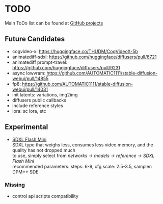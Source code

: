 # TODO

Main ToDo list can be found at [GitHub projects](https://github.com/users/vladmandic/projects)

## Future Candidates

- cogvideo-x: <https://huggingface.co/THUDM/CogVideoX-5b>
- animatediff-sdxl: <https://github.com/huggingface/diffusers/pull/6721>
- animatediff prompt-travel: <https://github.com/huggingface/diffusers/pull/9231>
- async lowvram: <https://github.com/AUTOMATIC1111/stable-diffusion-webui/pull/14855>
- fp8: <https://github.com/AUTOMATIC1111/stable-diffusion-webui/pull/14031>
- init latents: variations, img2img
- diffusers public callbacks  
- include reference styles
- lora: sc lora, etc

## Experimental

- [SDXL Flash Mini](https://huggingface.co/sd-community/sdxl-flash-mini)  
  SDXL type that weighs less, consumes less video memory, and the quality has not dropped much  
  to use, simply select from *networks -> models -> reference -> SDXL Flash Mini*  
  recommended parameters: steps: 6-9, cfg scale: 2.5-3.5, sampler: DPM++ SDE  

### Missing

- control api scripts compatibility
